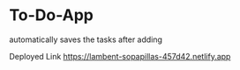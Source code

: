# To-Do-App
automatically saves the tasks after adding

Deployed Link 
https://lambent-sopapillas-457d42.netlify.app

